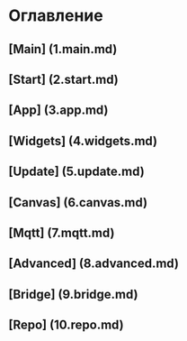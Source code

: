 # Оглавление

## [Main]     (1.main.md)
## [Start]    (2.start.md)
## [App]      (3.app.md)
## [Widgets]  (4.widgets.md)
## [Update]   (5.update.md)
## [Canvas]   (6.canvas.md)
## [Mqtt]     (7.mqtt.md)
## [Advanced] (8.advanced.md)
## [Bridge]   (9.bridge.md)
## [Repo]     (10.repo.md)
